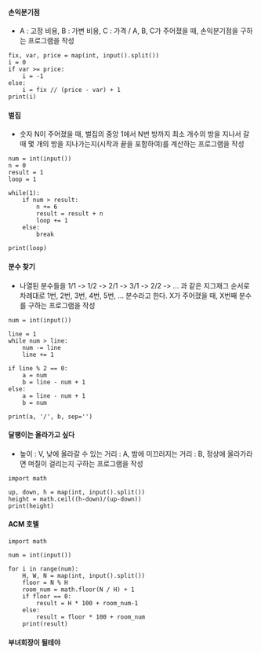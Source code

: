 #### 손익분기점
- A : 고정 비용, B : 가변 비용, C : 가격 / A, B, C가 주어졌을 때, 손익분기점을 구하는 프로그램을 작성
```
fix, var, price = map(int, input().split())
i = 0
if var >= price:
    i = -1
else:
    i = fix // (price - var) + 1
print(i)
```

#### 벌집
- 숫자 N이 주어졌을 때, 벌집의 중앙 1에서 N번 방까지 최소 개수의 방을 지나서 갈 때 몇 개의 방을 지나가는지(시작과 끝을 포함하여)를 계산하는 프로그램을 작성
```
num = int(input())
n = 0
result = 1
loop = 1

while(1):
    if num > result:
        n += 6
        result = result + n
        loop += 1
    else:
        break

print(loop)
```

#### 분수 찾기
- 나열된 분수들을 1/1 -> 1/2 -> 2/1 -> 3/1 -> 2/2 -> … 과 같은 지그재그 순서로 차례대로 1번, 2번, 3번, 4번, 5번, … 분수라고 한다. X가 주어졌을 때, X번째 분수를 구하는 프로그램을 작성
```
num = int(input())

line = 1
while num > line:
    num -= line
    line += 1

if line % 2 == 0:
    a = num
    b = line - num + 1
else:
    a = line - num + 1
    b = num

print(a, '/', b, sep='')
```

#### 달팽이는 올라가고 싶다
- 높이 : V, 낮에 올라갈 수 있는 거리 : A, 밤에 미끄러지는 거리 : B, 정상에 올라가라면 며칠이 걸리는지 구하는 프로그램을 작성
```
import math

up, down, h = map(int, input().split())
height = math.ceil((h-down)/(up-down))
print(height)
```

#### ACM 호텔
```
import math

num = int(input())

for i in range(num):
    H, W, N = map(int, input().split())
    floor = N % H
    room_num = math.floor(N / H) + 1
    if floor == 0:
        result = H * 100 + room_num-1
    else:
        result = floor * 100 + room_num
    print(result)
```

#### 부녀회장이 될테야





